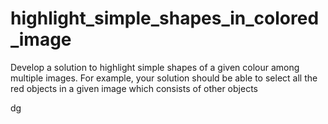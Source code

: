 # highlight_simple_shapes_in_colored_image

Develop a solution to highlight simple shapes of a given colour among
multiple images. For example, your solution should be able to select all the
red objects in a given image which consists of other objects


dg
